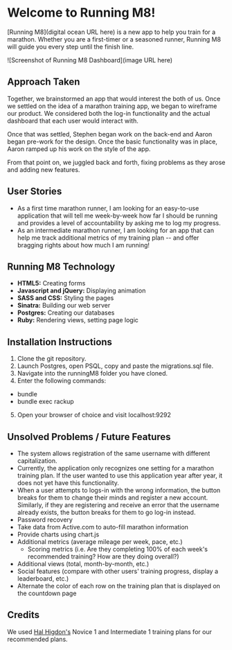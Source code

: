 # Welcome to Running M8!

[Running M8](digital ocean URL here) is a new app to help you train for a marathon. Whether you are a first-timer or a seasoned runner, Running M8 will guide you every step until the finish line.

![Screenshot of Running M8 Dashboard](image URL here)

## Approach Taken
Together, we brainstormed an app that would interest the both of us. Once we settled on the idea of a marathon training app, we began to wireframe our product. We considered both the log-in functionality and the actual dashboard that each user would interact with.

Once that was settled, Stephen began work on the back-end and Aaron began pre-work for the design. Once the basic functionality was in place, Aaron ramped up his work on the style of the app.

From that point on, we juggled back and forth, fixing problems as they arose and adding new features.

## User Stories
 * As a first time marathon runner, I am looking for an easy-to-use application that will tell me week-by-week how far I should be running and provides a level of accountability by asking me to log my progress.
 * As an intermediate marathon runner, I am looking for an app that can help me track additional metrics of my training plan -- and offer bragging rights about how much I am running!

## Running M8 Technology
 * **HTML5:** Creating forms
 * **Javascript and jQuery:** Displaying animation
 * **SASS and CSS:** Styling the pages
 * **Sinatra:** Building our web server
 * **Postgres:** Creating our databases
 * **Ruby:** Rendering views, setting page logic

## Installation Instructions
1. Clone the git repository.
2. Launch Postgres, open PSQL, copy and paste the migrations.sql file.
3. Navigate into the runningM8 folder you have cloned.
4. Enter the following commands:
  * bundle
  * bundle exec rackup
5. Open your browser of choice and visit localhost:9292

## Unsolved Problems / Future Features
 * The system allows registration of the same username with different capitalization.
 * Currently, the application only recognizes one setting for a marathon training plan. If the user wanted to use this application year after year, it does not yet have this functionality.
 * When a user attempts to logs-in with the wrong information, the button breaks for them to change their minds and register a new account. Similarly, if they are registering and receive an error that the username already exists, the button breaks for them to go log-in instead.
 * Password recovery
 * Take data from Active.com to auto-fill marathon information
 * Provide charts using chart.js
 * Additional metrics (average mileage per week, pace, etc.)
   * Scoring metrics (i.e. Are they completing 100% of each week's recommended training? How are they doing overall?)
 * Additional views (total, month-by-month, etc.)
 * Social features (compare with other users' training progress, display a leaderboard, etc.)
 * Alternate the color of each row on the training plan that is displayed on the countdown page

## Credits
We used [Hal Higdon's](http://www.halhigdon.com/training/51135/Marathon-Training-Guide) Novice 1 and Intermediate 1 training plans for our recommended plans.
